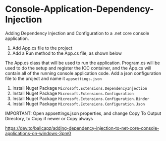 # Console-Application-Dependency-Injection
Adding Dependency Injection and Configuration to a .net core console application.


1.    Add App.cs file to the project
2.    Add a Run method to the App.cs file, as shown below

The App.cs class that will be used to run the application.
Program.cs will be used to do the setup and register the IOC container, and the App.cs will contain all of the running console application code.
Add a json configuration file to the project and name it `appsettings.json`

1. Install Nuget Package `Microsoft.Extensions.DependencyInjection`
2. Install Nuget Package `Microsoft.Extensions.Configuration`
3. Install Nuget Package `Microsoft.Extensions.Configuration.Binder`
4. Install Nuget Package `Microsoft.Extensions.Configuration.Json`

IMPORTANT: Open appsettings.json properties, and change Copy To Output Directory, to Copy if newer or Copy always

https://dev.to/ballcapz/adding-dependency-injection-to-net-core-console-applications-on-windows-3pm0
